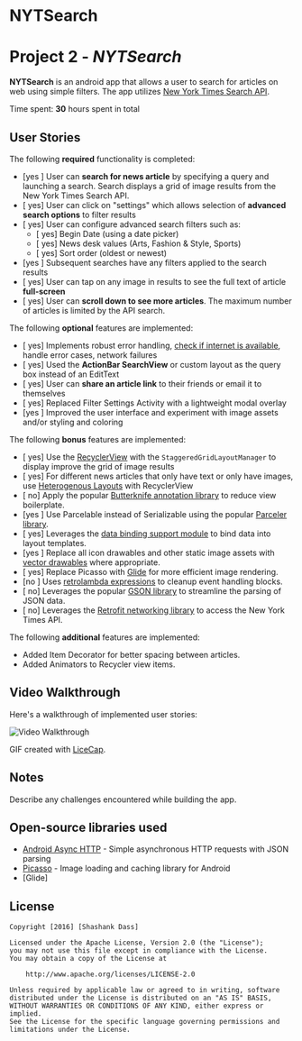 # NYTSearch
# Project 2 - *NYTSearch*

**NYTSearch** is an android app that allows a user to search for articles on web using simple filters. The app utilizes [New York Times Search API](http://developer.nytimes.com/docs/read/article_search_api_v2).

Time spent: **30** hours spent in total

## User Stories

The following **required** functionality is completed:

* [yes ] User can **search for news article** by specifying a query and launching a search. Search displays a grid of image results from the New York Times Search API.
* [ yes] User can click on "settings" which allows selection of **advanced search options** to filter results
* [ yes] User can configure advanced search filters such as:
  * [ yes] Begin Date (using a date picker)
  * [ yes] News desk values (Arts, Fashion & Style, Sports)
  * [ yes] Sort order (oldest or newest)
* [yes ] Subsequent searches have any filters applied to the search results
* [ yes] User can tap on any image in results to see the full text of article **full-screen**
* [ yes] User can **scroll down to see more articles**. The maximum number of articles is limited by the API search.

The following **optional** features are implemented:

* [ yes] Implements robust error handling, [check if internet is available](http://guides.codepath.com/android/Sending-and-Managing-Network-Requests#checking-for-network-connectivity), handle error cases, network failures
* [ yes] Used the **ActionBar SearchView** or custom layout as the query box instead of an EditText
* [ yes] User can **share an article link** to their friends or email it to themselves
* [ yes] Replaced Filter Settings Activity with a lightweight modal overlay
* [yes ] Improved the user interface and experiment with image assets and/or styling and coloring

The following **bonus** features are implemented:

* [ yes] Use the [RecyclerView](http://guides.codepath.com/android/Using-the-RecyclerView) with the `StaggeredGridLayoutManager` to display improve the grid of image results
* [ yes] For different news articles that only have text or only have images, use [Heterogenous Layouts](http://guides.codepath.com/android/Heterogenous-Layouts-inside-RecyclerView) with RecyclerView
* [ no] Apply the popular [Butterknife annotation library](http://guides.codepath.com/android/Reducing-View-Boilerplate-with-Butterknife) to reduce view boilerplate.
* [yes ] Use Parcelable instead of Serializable using the popular [Parceler library](http://guides.codepath.com/android/Using-Parceler).
* [ yes] Leverages the [data binding support module](http://guides.codepath.com/android/Applying-Data-Binding-for-Views) to bind data into layout templates.
* [yes ] Replace all icon drawables and other static image assets with [vector drawables](http://guides.codepath.com/android/Drawables#vector-drawables) where appropriate.
* [ yes] Replace Picasso with [Glide](http://inthecheesefactory.com/blog/get-to-know-glide-recommended-by-google/en) for more efficient image rendering.
* [no ] Uses [retrolambda expressions](http://guides.codepath.com/android/Lambda-Expressions) to cleanup event handling blocks.
* [ no] Leverages the popular [GSON library](http://guides.codepath.com/android/Using-Android-Async-Http-Client#decoding-with-gson-library) to streamline the parsing of JSON data.
* [ no] Leverages the [Retrofit networking library](http://guides.codepath.com/android/Consuming-APIs-with-Retrofit) to access the New York Times API.

The following **additional** features are implemented:

* Added Item Decorator for better spacing between articles. 
* Added Animators to Recycler view items.

## Video Walkthrough

Here's a walkthrough of implemented user stories:

<img src='http://imgur.com/cGVI5WA.gif' title='Video Walkthrough' width='' alt='Video Walkthrough' />

GIF created with [LiceCap](http://www.cockos.com/licecap/).

## Notes

Describe any challenges encountered while building the app.

## Open-source libraries used

- [Android Async HTTP](https://github.com/loopj/android-async-http) - Simple asynchronous HTTP requests with JSON parsing
- [Picasso](http://square.github.io/picasso/) - Image loading and caching library for Android
- [Glide]

## License

    Copyright [2016] [Shashank Dass]

    Licensed under the Apache License, Version 2.0 (the "License");
    you may not use this file except in compliance with the License.
    You may obtain a copy of the License at

        http://www.apache.org/licenses/LICENSE-2.0

    Unless required by applicable law or agreed to in writing, software
    distributed under the License is distributed on an "AS IS" BASIS,
    WITHOUT WARRANTIES OR CONDITIONS OF ANY KIND, either express or implied.
    See the License for the specific language governing permissions and
    limitations under the License.

